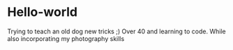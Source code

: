 # Hello-world
Trying to teach an old dog new tricks  ;) Over 40 and learning to code.
While also incorporating my photography skills
